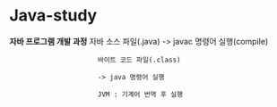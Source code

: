 # Java-study

**자바 프로그램 개발 과정** 자바 소스 파일(.java)
                          -> javac 명령어 실행(compile)
                          
                          바이트 코드 파일(.class)
                          
                          -> java 명령어 실행
                          
                          JVM : 기계어 번역 후 실행
